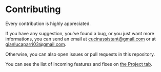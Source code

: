 # Contributing

Every contribution is highly appreciated.

If you have any suggestion, you've found a bug, or you just want more informations,
you can send an email at [cucinassistant@gmail.com](mailto:cucinassistant@gmail.com) or at
[gianlucaparri03@gmail.com](mailto:gianlucaparri03@gmail.com).

Otherwise, you can also open issues or pull requests in this repository.

You can see the list of incoming features and fixes on [the Project tab](https://github.com/users/gianluparri03/projects/4/views/7).
